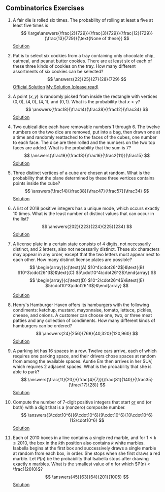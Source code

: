 ## Combinatorics Exercises

1. A fair die is rolled six times. The probability of rolling at least a five at least five times is
   $$
   \large\answers{\frac{2}{729}}{\frac{3}{729}}{\frac{12}{729}}{\frac{13}{729}}{\text{None of these}}
   $$
   [Solution](https://artofproblemsolving.com/wiki/index.php/1974_AHSME_Problems/Problem_24)

   
   
2.  Pat is to select six cookies from a tray containing only chocolate chip, oatmeal, and peanut butter cookies. There are at least six of each of these three kinds of cookies on the tray. How many different assortments of six cookies can be selected?
   $$
   \answers{22}{25}{27}{28}{729}
   $$
   [Official Solution](https://artofproblemsolving.com/wiki/index.php/2003_AMC_10A_Problems/Problem_21) [My Solution (please read)](https://sem-amc-club.tk/Holiday-Review-2019-2020-Combo-2-Solution.pdf)
   
   
   
3. A point $(x,y)$ is randomly picked from inside the rectangle with vertices $(0,0)$, $(4,0)$, $(4,1)$, and $(0,1)$. What is the probability that $x<y$?
   $$
   \answers{\frac18}{\frac14}{\frac38}{\frac12}{\frac34}
   $$
   [Solution](https://artofproblemsolving.com/wiki/index.php/2003_AMC_10A_Problems/Problem_12)

   

4. Two cubical dice each have removable numbers $1$ through $6$. The twelve numbers on the two dice are removed, put into a bag, then drawn one at a time and randomly reattached to the faces of the cubes, one number to each face. The dice are then rolled and the numbers on the two top faces are added. What is the probability that the sum is $7$?
   $$
   \answers{\frac19}{\frac18}{\frac16}{\frac2{11}}{\frac15}
   $$
   [Solution](https://artofproblemsolving.com/wiki/index.php/2009_AMC_10A_Problems/Problem_22)

   

5. Three distinct vertices of a cube are chosen at random. What is the probability that the plane determined by these three vertices contains points inside the cube?
   $$
   \answers{\frac14}{\frac38}{\frac47}{\frac57}{\frac34}
   $$
   [Solution](https://artofproblemsolving.com/wiki/index.php/2009_AMC_10A_Problems/Problem_24)

   

6. A list of $2018$ positive integers has a unique mode, which occurs exactly $10$ times. What is the least number of distinct values that can occur in the list?
   $$
   \answers{202}{223}{224}{225}{234}
   $$
   [Solution](https://artofproblemsolving.com/wiki/index.php/2018_AMC_10B_Problems/Problem_14)

   

7. A license plate in a certain state consists of 4 digits, not necessarily distinct, and 2 letters, also not necessarily distinct. These six characters may appear in any order, except that the two letters must appear next to each other. How many distinct license plates are possible?
   $$
   \begin{array}{c}\text{(A) $10^4\cdot26^2$}&\text{(B) $10^3\cdot26^3$}&\text{(C) $5\cdot10^4\cdot26^2$}\end{array}
   $$
   $$
   \begin{array}{c}\text{(D) $10^2\cdot26^4$}&\text{(E) $5\cdot10^3\cdot26^3$}&\end{array}
   $$

   [Solution](https://artofproblemsolving.com/wiki/index.php/2006_AMC_10A_Problems/Problem_18)

   

8. Henry's Hamburger Haven offers its hamburgers with the following condiments: ketchup, mustard, mayonnaise, tomato, lettuce, pickles, cheese, and onions. A customer can choose one, two, or three meat patties and any collection of condiments. How many different kinds of hamburgers can be ordered?
   $$
   \answers{24}{256}{768}{40,320}{120,960}
   $$
   [Solution](https://artofproblemsolving.com/wiki/index.php/2004_AMC_10A_Problems/Problem_12)

   

9. A parking lot has 16 spaces in a row. Twelve cars arrive, each of which requires one parking space, and their drivers chose spaces at random from among the available spaces. Auntie Em then arrives in her SUV, which requires 2 adjacent spaces. What is the probability that she is able to park?
   $$
   \answers{\frac{11}{20}}{\frac{4}{7}}{\frac{81}{140}}{\frac35}{\frac{17}{28}}
   $$
   [Solution](https://artofproblemsolving.com/wiki/index.php/2008_AMC_12B_Problems/Problem_22)
   
   
   
10. Compute the number of $7$-digit positive integers that start <u>or</u> end (or both) with a digit that is a (nonzero) composite number.
    $$
    \answers{3\cdot10^6}{6\cdot10^6}{9\cdot10^6}{10\cdot10^6}{12\cdot10^6}
    $$
    [Solution](https://artofproblemsolving.com/wiki/index.php/2008_iTest_Problems/Problem_81)

   

11. Each of 2010 boxes in a line contains a single red marble, and for $1\le k \le 2010$, the box in the $k$th position also contains $k$ white marbles.  Isabella begins at the first box and successively draws a single marble at random from each box, in order. She stops when she first draws a red marble. Let $P(n)$ be the probability that Isabella stops after drawing exactly $n$ marbles. What is the smallest value of $n$ for which $P(n) < \frac1{2010}$?
    $$
    \answers{45}{63}{64}{201}{1005}
    $$
    [Solution](https://artofproblemsolving.com/wiki/index.php/2010_AMC_10A_Problems/Problem_23)

